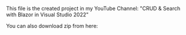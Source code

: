 This file is the created project in my YouTube Channel: "CRUD & Search with Blazor in Visual Studio 2022"

You can also download zip from here: 
